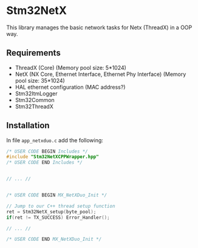 # Stm32NetX

This library manages the basic network tasks for Netx (ThreadX) in a OOP way.



## Requirements

* ThreadX (Core) (Memory pool size: 5*1024)
* NetX (NX Core, Ethernet Interface, Ethernet Phy Interface) (Memory pool size: 35*1024)
* HAL ethernet configuration (MAC address?)
* Stm32ItmLogger
* Stm32Common
* Stm32ThreadX



## Installation

In file `app_netxduo.c` add the following:

```c
/* USER CODE BEGIN Includes */
#include "Stm32NetXCPPWrapper.hpp"
/* USER CODE END Includes */


// ... //


/* USER CODE BEGIN MX_NetXDuo_Init */

// Jump to our C++ thread setup function
ret = Stm32NetX_setup(byte_pool);
if(ret != TX_SUCCESS) Error_Handler();

// ... //

/* USER CODE END MX_NetXDuo_Init */
```

